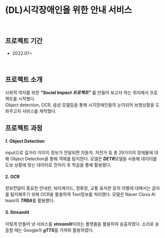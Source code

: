 # (DL)시각장애인을 위한 안내 서비스

<br/>

## 프로젝트 기간
- 2022.07~

<br/>

## 프로젝트 소개 
사회적 약자를 위한 ***"Social Impact 프로젝트"*** 를 만들어 보고자 하는 취지에서 프로젝트를 시작했다.<br/>
Object detection, OCR, 음성 모델등을 통해 시각장애인들의 눈이되어 보행상황을 도와주고자 서비스를 제작했다.
<br/>

## 프로젝트 과정
#### 1. Object Detection
input으로 길거리 이미지 정보가 전달되면 자동차, 자전거 등 총 29가지의 장애물에 대해 Object Detection을 통해 객체를 탐지한다. 모델은 ***DETR***모델을 사용해 데이터를 도보 상황에 맞는 데이터로 전처리 후 학습을 통해 활용했다.
 <br/> 
#### 2. OCR
정보전달이 중요한 안내판, 바리케이드, 정류장, 교통 표지판 등의 라벨에 대해서는 글자를 탐지해주기 위해 OCR을 활용하여 Text정보를 처리했다. 모델은 Naver Clova AI team의 ***TRBA***를 활용했다.
<br/>
#### 3. Streamlit
이렇게 만들어 낸 서비스를 ***streamlit***이라는 플랫폼을 활용하여 송출하였다. 소리로 송출할 때는 Google의 ***gTTS***를 가져와 활용하였다.
